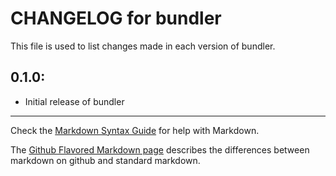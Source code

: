 # CHANGELOG for bundler

This file is used to list changes made in each version of bundler.

## 0.1.0:

* Initial release of bundler

- - - 
Check the [Markdown Syntax Guide](http://daringfireball.net/projects/markdown/syntax) for help with Markdown.

The [Github Flavored Markdown page](http://github.github.com/github-flavored-markdown/) describes the differences between markdown on github and standard markdown.
